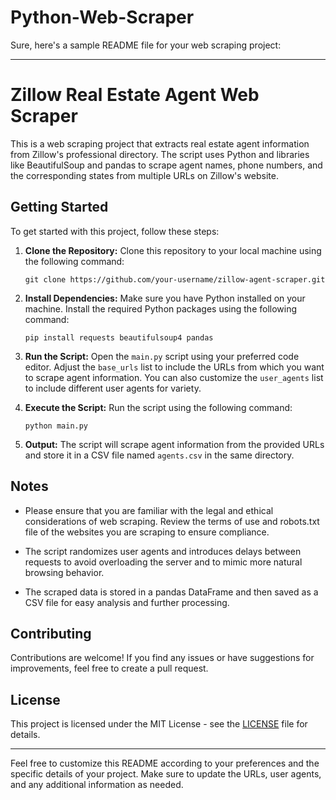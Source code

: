 # Python-Web-Scraper

Sure, here's a sample README file for your web scraping project:

---

# Zillow Real Estate Agent Web Scraper

This is a web scraping project that extracts real estate agent information from Zillow's professional directory. The script uses Python and libraries like BeautifulSoup and pandas to scrape agent names, phone numbers, and the corresponding states from multiple URLs on Zillow's website.

## Getting Started

To get started with this project, follow these steps:

1. **Clone the Repository:** Clone this repository to your local machine using the following command:

   ```
   git clone https://github.com/your-username/zillow-agent-scraper.git
   ```

2. **Install Dependencies:** Make sure you have Python installed on your machine. Install the required Python packages using the following command:

   ```
   pip install requests beautifulsoup4 pandas
   ```

3. **Run the Script:** Open the `main.py` script using your preferred code editor. Adjust the `base_urls` list to include the URLs from which you want to scrape agent information. You can also customize the `user_agents` list to include different user agents for variety.

4. **Execute the Script:** Run the script using the following command:

   ```
   python main.py
   ```

5. **Output:** The script will scrape agent information from the provided URLs and store it in a CSV file named `agents.csv` in the same directory.

## Notes

- Please ensure that you are familiar with the legal and ethical considerations of web scraping. Review the terms of use and robots.txt file of the websites you are scraping to ensure compliance.

- The script randomizes user agents and introduces delays between requests to avoid overloading the server and to mimic more natural browsing behavior.

- The scraped data is stored in a pandas DataFrame and then saved as a CSV file for easy analysis and further processing.

## Contributing

Contributions are welcome! If you find any issues or have suggestions for improvements, feel free to create a pull request.

## License

This project is licensed under the MIT License - see the [LICENSE](LICENSE) file for details.

---

Feel free to customize this README according to your preferences and the specific details of your project. Make sure to update the URLs, user agents, and any additional information as needed.

